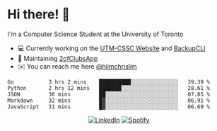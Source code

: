 # Hi there! 👋
I'm a Computer Science Student at the University of Toronto

- 💻 Currently working on the [UTM-CSSC Website](https://github.com/UTM-CSSC) and [BackupCLI](https://github.com/BackupHub/BackupCLI)
- 🔨 Maintaining [2ofClubsApp](https://github.com/2ofClubsApp)
- ✉️ You can reach me here [@hiimchrislim](mailto:hello@hiimchrislim.co)

<!--START_SECTION:waka-->
```text
Go           3 hrs 2 mins    ██████████░░░░░░░░░░░░░░░   39.39 % 
Python       2 hrs 12 mins   ███████░░░░░░░░░░░░░░░░░░   28.61 % 
JSON         36 mins         ██░░░░░░░░░░░░░░░░░░░░░░░   07.85 % 
Markdown     32 mins         █▓░░░░░░░░░░░░░░░░░░░░░░░   06.91 % 
JavaScript   31 mins         █▓░░░░░░░░░░░░░░░░░░░░░░░   06.69 % 
```
<!--END_SECTION:waka-->

<div align="center">
<a href="https://www.linkedin.com/in/hiimchrislim" target="_blank"><img src="https://img.shields.io/badge/LinkedIn-%230077B5.svg?&style=flat-square&logo=linkedin&logoColor=white" alt="LinkedIn"></a>
<a href="https://open.spotify.com/user/clim1231" target="_blank"><img src="https://img.shields.io/badge/Spotify-%231ED760.svg?&style=flat-square&logo=spotify&logoColor=white" alt="Spotify"></a>

</div>
